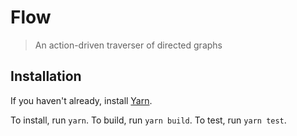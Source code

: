 # Flow

> An action-driven traverser of directed graphs

## Installation

If you haven't already, install [Yarn](https://yarnpkg.com/en/docs/install).

To install, run `yarn`.
To build, run `yarn build`.
To test, run `yarn test`.
